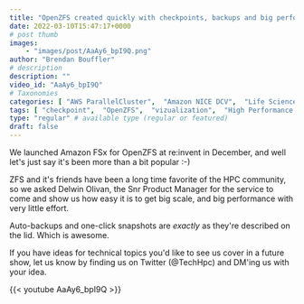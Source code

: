 ```yaml
---
title: "OpenZFS created quickly with checkpoints, backups and big performance"
date: 2022-03-10T15:47:17+0000
# post thumb
images:
    - "images/post/AaAy6_bpI9Q.png"
author: "Brendan Bouffler"
# description
description: ""
video_id: "AaAy6_bpI9Q"
# Taxonomies
categories: [ "AWS ParallelCluster",  "Amazon NICE DCV",  "Life Sciences", ]
tags: [ "checkpoint",  "OpenZFS",  "vizualization",  "High Performance Computing",  "Storage",  "GPUs",  "virtualization",  "Lustre",  "CPUs",  "ZFS",  "backup",  "ParallelCluster",  "Covid-19",  "Schedulers",  "clusters",  "DCV",  "HPC",  "FSx for OpenZFS",  "EC2",  "techshorts", ]
type: "regular" # available type (regular or featured)
draft: false
---
```


We launched Amazon FSx for OpenZFS at re:invent in December, and well let's just say it's been more than a bit popular :-)

ZFS and it's friends have been a long time favorite of the HPC community, so we asked Delwin Olivan, the Snr Product Manager for the service to come and show us how easy it is to get big scale, and big performance with very little effort.

Auto-backups and one-click snapshots are _exactly_ as they're described on the lid. Which is awesome.

If you have ideas for technical topics you'd like to see us cover in a future show, let us know by finding us on Twitter (@TechHpc) and DM'ing us with your idea.

{{< youtube AaAy6_bpI9Q >}}